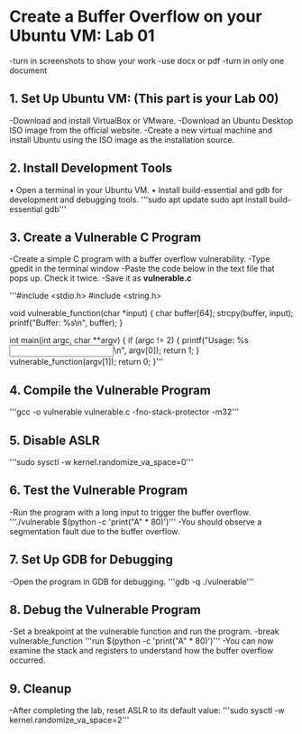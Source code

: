 <h1>Create a Buffer Overflow on your Ubuntu VM: Lab 01</h1>

-turn in screenshots to show your work
-use docx or pdf
-turn in only one document

<h2>1. Set Up Ubuntu VM: (This part is your Lab 00)</h2>
-Download and install VirtualBox or VMware.
-Download an Ubuntu Desktop ISO image from the official website.
-Create a new virtual machine and install Ubuntu using the ISO image as the installation source.


<h2>2. Install Development Tools</h2>

•	Open a terminal in your Ubuntu VM.
•	Install build-essential and gdb for development and debugging tools.
'''sudo apt update
sudo apt install build-essential gdb'''


<h2>3. Create a Vulnerable C Program</h2>

-Create a simple C program with a buffer overflow vulnerability. 
-Type gpedit in the terminal window
-Paste the code below in the text file that pops up.  Check it twice.
-Save it as **vulnerable.c**<br>

<script src="//onlinegdb.com/embed/js/8NW_uEJ7f?theme=dark"></script>

'''#include <stdio.h>
#include <string.h>

void vulnerable_function(char *input) {
    char buffer[64];
    strcpy(buffer, input);
    printf("Buffer: %s\n", buffer);
}

int main(int argc, char **argv) {
    if (argc != 2) {
        printf("Usage: %s <input>\n", argv[0]);
        return 1;
    }
    vulnerable_function(argv[1]);
    return 0;
}'''

<h2>4. Compile the Vulnerable Program</h2>
'''gcc -o vulnerable vulnerable.c -fno-stack-protector -m32'''

<h2>5. Disable ASLR</h2>
'''sudo sysctl -w kernel.randomize_va_space=0'''

<h2>6. Test the Vulnerable Program</h2>
-Run the program with a long input to trigger the buffer overflow.
'''./vulnerable $(python -c 'print("A" * 80)')'''
-You should observe a segmentation fault due to the buffer overflow.

<h2>7. Set Up GDB for Debugging</h2>

-Open the program in GDB for debugging.
'''gdb -q ./vulnerable'''

<h2>8. Debug the Vulnerable Program</h2>

-Set a breakpoint at the vulnerable function and run the program.
-break vulnerable_function
'''run $(python -c 'print("A" * 80)')'''
-You can now examine the stack and registers to understand how the buffer overflow occurred.

<h2>9. Cleanup</h2>

-After completing the lab, reset ASLR to its default value:
'''sudo sysctl -w kernel.randomize_va_space=2'''


